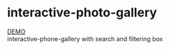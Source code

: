 # interactive-photo-gallery
<a href="https://brendacardona.github.io/interactive-photo-gallery/">DEMO</a></br>
interactive-phone-gallery with search and filtering box

